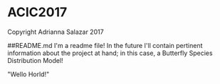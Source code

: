 # ACIC2017
Copyright Adrianna Salazar 2017

##README.md
I'm a readme file! In the future I'll contain pertinent information about the project at hand; in this case, a Butterfly Species Distribution Model!

"Wello Horld!"
